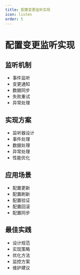 ```yaml
---
title: 配置变更监听实现
icon: listen
order: 5
---
```


# 配置变更监听实现

## 监听机制
- 事件监听
- 变更通知
- 数据同步
- 失败重试
- 异常处理

## 实现方案
- 监听器设计
- 事件处理
- 数据处理
- 异常处理
- 性能优化

## 应用场景
- 配置更新
- 配置刷新
- 配置验证
- 配置回滚
- 配置同步

## 最佳实践
- 设计规范
- 实现策略
- 优化方法
- 监控方案
- 维护建议

